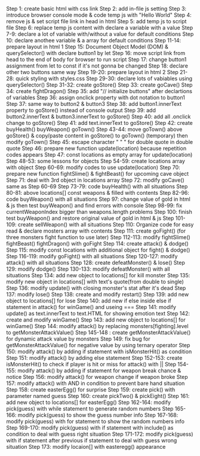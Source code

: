 Step 1: create basic html with css link
Step 2: add in-file js setting
Step 3: introduce browser console mode & code temp js with "Hello World"
Step 4: remove js & set script file link in head in html
Step 5: add temp js to script file
Step 6: replace temp js content with declare a variable with a value
Step 7-9: declare a lot of variable with/without a value for default conditions
Step 10: declare anothee variable & a array for default conditions
Step 11-14: prepare layout in html 1
Step 15: Document Object Model (DOM) & querySelector() with declare button1 by let
Step 16: move script link from head to the end of body for browser to run script
Step 17: change button1 assignment from let to const if it's not gonna be changed
Step 18: declare other two buttons same way
Step 19-20: prepare layout in html 2
Step 21-28: quick styling with styles.css
Step 29-30: declare lots of vabiables using querySelector()
Step 31-32: create goStore()
Step 33: create goCave()
Step 34: create fightDragon()
Step 35: add "// initialize buttons" after declartions of variables
Step 36: assign onclick property with dot notation to button1
Step 37: same way to button2 & button3
Step 38: add button1.innerText property to goStore() instead of console output
Step 39: add button2.innerText & button3.innerText to goStore()
Step 40: add all .onclick change to goStore()
Step 41: add text.innerText to goStore()
Step 42: create buyHealth() buyWeapon() goTown()
Step 43-44: move goTown() above goStore() & copy/paste content in goStore() to goTown() (temporary) then modify goTown()
Step 45: escape character " \" " for double quote in double quote
Step 46: prepare new function update(location) because repetition codes appears
Step 47: const locations as empty array for update(location)
Step 48-53: some lessons for objects
Step 54-59: create locations array with object
Step 60-69: modify codes to use update(location)
Step 70: prepare new function fightSlime() & fightBeast() for upcoming cave object
Step 71: deal with 3rd object in locations array
Step 72: modify goCave() same as Step 60-69
Step 73-79: code buyHealth() with all situations
Step 80-81: above locations[] const weapons & filled with contents
Step 82-96: code buyWeapon() with all situations 
Step 97: change value of gold in html & js then test buyWeapon() and find errors with console
Step 98-99: fix currentWeaponIndex bigger than weapons.length problems
Step 100: finish test buyWeapon() and restore original value of gold in html & js
Step 101-109: create sellWeapon() with all situations
Step 110: Organize code for easy read & declare mosters array with contents
Step 111: create goFight() (for three monsters fight function to use later)
Step 112-113: modify fightSlime() fightBeast() fightDragon() with goFight
Step 114: create attack() & dodge() 
Step 115: modify const locations with additional object for fight() & dodge()
Step 116-119: modify goFight() with all situations
Step 120-127: modify attack() with all situations
Step 128: create defeatMonster() & lose() 
Step 129: modify dodge() 
Step 130-133: modify defeatMonster() with all situations
Step 134: add new object to locations[] for kill monster
Step 135: modify new object in locations[] with text's quote(from double to single)
Step 136: modify update() with closing  monster's stat after it's dead
Step 137: modify lose()
Step 138: create and modify restart()
Step 139: add new object to locations[] for lose
Step 140: add new if else inside else if statement in attack() for winGame() and useing === 
Step 141: modify update() as text.innerText to text.HTML for showing emotion text
Step 142: create and modify winGame()
Step 143: add new object to locations[] for winGame()
Step 144: modify attack() by replacing  monsters[fighting].level to getMonsterAttackValue() 
Step 145-148 : create getMonsterAttackValue() for dynamic attack value by monsters 
Step 149: fix bug for getMonsterAttackValue() for negative value by using ternary operator
Step 150: modify attack() by adding if statement with isMonsterHit() as condition
Step 151: modify attack() by adding else statement 
Step 152-153: create isMonsterHit() to check if player is hit or miss for attack() with ||
Step 154-155: modify attack() by adding if statement for weapon break chance & notice
Step 156: modify attack() for weapon change if weapon broke
Step 157: modify attack() with AND in condition to prevent bare hand situation
Step 158: create easterEgg() for surprise
Step 159: create pick() with  parameter named guess
Step 160: create pickTwo() & pickEight()
Step 161: add new object to locations[] for easterEgg()
Step 162-164: modify pick(guess) with while statement to generate random numbers
Step 165-166: modify pick(guess) to show the guess number info 
Step 167-168: modify pick(guess) with for statement to show the random numbers info
Step 169-170: modify pick(guess) with if statement with include() as condition to deal with guess right situation
Step 171-172: modify pick(guess) with if statement after previous if statement to deal with guess wrong situation
Step 173: modify locaion[] with easteregg() appearance

